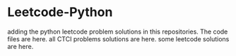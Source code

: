 # Leetcode-Python
adding the python leetcode problem solutions in this repositories. 
The code files are here.
all CTCI problems solutions are here.
some leetcode solutions are here.





























































































































































































































































































































































































